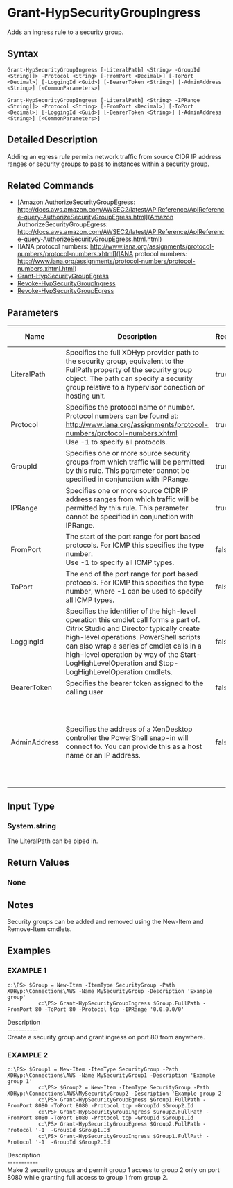 ﻿# Grant-HypSecurityGroupIngress

   Adds an ingress rule to a security group.

## Syntax
```
Grant-HypSecurityGroupIngress [-LiteralPath] <String> -GroupId <String[]> -Protocol <String> [-FromPort <Decimal>] [-ToPort <Decimal>] [-LoggingId <Guid>] [-BearerToken <String>] [-AdminAddress <String>] [<CommonParameters>]

Grant-HypSecurityGroupIngress [-LiteralPath] <String> -IPRange <String[]> -Protocol <String> [-FromPort <Decimal>] [-ToPort <Decimal>] [-LoggingId <Guid>] [-BearerToken <String>] [-AdminAddress <String>] [<CommonParameters>]
```

## Detailed Description
   Adding an egress rule permits network traffic from source CIDR IP address ranges or security groups to pass to instances within a security group.

## Related Commands
  * [Amazon AuthorizeSecurityGroupEgress: http://docs.aws.amazon.com/AWSEC2/latest/APIReference/ApiReference-query-AuthorizeSecurityGroupEgress.html](Amazon AuthorizeSecurityGroupEgress: http://docs.aws.amazon.com/AWSEC2/latest/APIReference/ApiReference-query-AuthorizeSecurityGroupEgress.html.html)
  * [IANA protocol numbers: http://www.iana.org/assignments/protocol-numbers/protocol-numbers.xhtml](IANA protocol numbers: http://www.iana.org/assignments/protocol-numbers/protocol-numbers.xhtml.html)
  * [Grant-HypSecurityGroupEgress](Grant-HypSecurityGroupEgress.html)
  * [Revoke-HypSecurityGroupIngress](Revoke-HypSecurityGroupIngress.html)
  * [Revoke-HypSecurityGroupEgress](Revoke-HypSecurityGroupEgress.html)
## Parameters

| Name   | Description | Required? | Pipeline Input | Default Value |
| --- | --- | --- | --- | --- |
| LiteralPath | Specifies the full XDHyp provider path to the security group, equivalent to the FullPath property of the security group object. The path can specify a security group relative to a hypervisor conection or hosting unit. | true | true (ByValue) |  |
| Protocol | Specifies the protocol name or number. Protocol numbers can be found at: http://www.iana.org/assignments/protocol-numbers/protocol-numbers.xhtml<br>Use -1 to specify all protocols. | true | false |  |
| GroupId | Specifies one or more source security groups from which traffic will be permitted by this rule. This parameter cannot be specified in conjunction with IPRange. | true | false |  |
| IPRange | Specifies one or more source CIDR IP address ranges from which traffic will be permitted by this rule. This parameter cannot be specified in conjunction with IPRange. | true | false |  |
| FromPort | The start of the port range for port based protocols. For ICMP this specifies the type number.<br>Use -1 to specify all ICMP types. | false | false | 0 |
| ToPort | The end of the port range for port based protocols. For ICMP this specifies the type number, where -1 can be used to specify all ICMP types. | false | false | 0 |
| LoggingId | Specifies the identifier of the high-level operation this cmdlet call forms a part of. Citrix Studio and Director typically create high-level operations. PowerShell scripts can also wrap a series of cmdlet calls in a high-level operation by way of the Start-LogHighLevelOperation and Stop-LogHighLevelOperation cmdlets. | false | false |  |
| BearerToken | Specifies the bearer token assigned to the calling user | false | false |  |
| AdminAddress | Specifies the address of a XenDesktop controller the PowerShell snap-in will connect to. You can provide this as a host name or an IP address. | false | false | Localhost. Once a value is provided by any cmdlet, this value becomes the default. |

## Input Type
### System.string
   The LiteralPath can be piped in.
## Return Values
### None
   ## Notes
   Security groups can be added and removed using the New-Item and Remove-Item cmdlets.
## Examples

### EXAMPLE 1
```
c:\PS> $Group = New-Item -ItemType SecurityGroup -Path XDHyp:\Connections\AWS -Name MySecurityGroup -Description 'Example group'
          c:\PS> Grant-HypSecurityGroupIngress $Group.FullPath -FromPort 80 -ToPort 80 -Protocol tcp -IPRange '0.0.0.0/0'
```
   Description<br>-----------<br>Create a security group and grant ingress on port 80 from anywhere.
### EXAMPLE 2
```
c:\PS> $Group1 = New-Item -ItemType SecurityGroup -Path XDHyp:\Connections\AWS -Name MySecurityGroup1 -Description 'Example group 1'
          c:\PS> $Group2 = New-Item -ItemType SecurityGroup -Path XDHyp:\Connections\AWS\MySecurityGroup2 -Description 'Example group 2'
          c:\PS> Grant-HypSecurityGroupEgress $Group1.FullPath -FromPort 8080 -ToPort 8080 -Protocol tcp -GroupId $Group2.Id
          c:\PS> Grant-HypSecurityGroupIngress $Group2.FullPath -FromPort 8080 -ToPort 8080 -Protocol tcp -GroupId $Group1.Id
          c:\PS> Grant-HypSecurityGroupEgress $Group2.FullPath -Protocol '-1' -GroupId $Group1.Id
          c:\PS> Grant-HypSecurityGroupIngress $Group1.FullPath -Protocol '-1' -GroupId $Group2.Id
```
   Description<br>-----------<br>Make 2 security groups and permit group 1 access to group 2 only on port 8080 while granting full access to group 1 from group 2.
